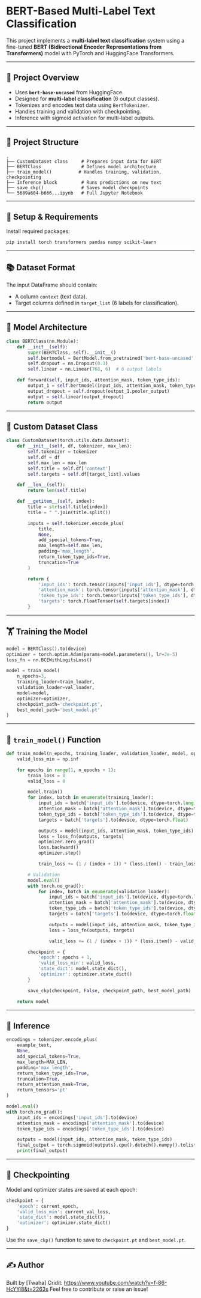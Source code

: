 
#  BERT-Based Multi-Label Text Classification

This project implements a **multi-label text classification** system using a fine-tuned **BERT (Bidirectional Encoder Representations from Transformers)** model with PyTorch and HuggingFace Transformers.

---

## 📌 Project Overview

- Uses **`bert-base-uncased`** from HuggingFace.
- Designed for **multi-label classification** (6 output classes).
- Tokenizes and encodes text data using `BertTokenizer`.
- Handles training and validation with checkpointing.
- Inference with sigmoid activation for multi-label outputs.

---

## 📁 Project Structure

```
.
├── CustomDataset class     # Prepares input data for BERT
├── BERTClass               # Defines model architecture
├── train_model()          # Handles training, validation, checkpointing
├── Inference block         # Runs predictions on new text
├── save_ckp()              # Saves model checkpoints
└── 5689a604-b666...ipynb   # Full Jupyter Notebook
```

---

## 🔧 Setup & Requirements

Install required packages:

```bash
pip install torch transformers pandas numpy scikit-learn
```

---

## 📚 Dataset Format

The input DataFrame should contain:

- A column `context` (text data).
- Target columns defined in `target_list` (6 labels for classification).

---

## 🧱 Model Architecture

```python
class BERTClass(nn.Module):
    def __init__(self):
        super(BERTClass, self).__init__()
        self.bertmodel = BertModel.from_pretrained('bert-base-uncased', return_dict=True)
        self.dropout = nn.Dropout(0.3)
        self.linear = nn.Linear(768, 6)  # 6 output labels

    def forward(self, input_ids, attention_mask, token_type_ids):
        output_1 = self.bertmodel(input_ids, attention_mask, token_type_ids)
        output_dropout = self.dropout(output_1.pooler_output)
        output = self.linear(output_dropout)
        return output
```

---

## 🧪 Custom Dataset Class

```python
class CustomDataset(torch.utils.data.Dataset):
    def __init__(self, df, tokenizer, max_len):
        self.tokenizer = tokenizer
        self.df = df
        self.max_len = max_len
        self.title = self.df['context']
        self.targets = self.df[target_list].values

    def __len__(self):
        return len(self.title)

    def __getitem__(self, index):
        title = str(self.title[index])
        title = " ".join(title.split())

        inputs = self.tokenizer.encode_plus(
            title,
            None,
            add_special_tokens=True,
            max_length=self.max_len,
            padding='max_length',
            return_token_type_ids=True,
            truncation=True
        )

        return {
            'input_ids': torch.tensor(inputs['input_ids'], dtype=torch.long),
            'attention_mask': torch.tensor(inputs['attention_mask'], dtype=torch.long),
            'token_type_ids': torch.tensor(inputs['token_type_ids'], dtype=torch.long),
            'targets': torch.FloatTensor(self.targets[index])
        }
```

---

## 🏋️ Training the Model

```python
model = BERTClass().to(device)
optimizer = torch.optim.Adam(params=model.parameters(), lr=2e-5)
loss_fn = nn.BCEWithLogitsLoss()

model = train_model(
    n_epochs=3,
    training_loader=train_loader,
    validation_loader=val_loader,
    model=model,
    optimizer=optimizer,
    checkpoint_path='checkpoint.pt',
    best_model_path='best_model.pt'
)
```

---

## 🧠 `train_model()` Function

```python
def train_model(n_epochs, training_loader, validation_loader, model, optimizer, checkpoint_path, best_model_path):
    valid_loss_min = np.inf

    for epochs in range(1, n_epochs + 1):
        train_loss = 0
        valid_loss = 0

        model.train()
        for index, batch in enumerate(training_loader):
            input_ids = batch['input_ids'].to(device, dtype=torch.long)
            attention_mask = batch['attention_mask'].to(device, dtype=torch.long)
            token_type_ids = batch['token_type_ids'].to(device, dtype=torch.long)
            targets = batch['targets'].to(device, dtype=torch.float)

            outputs = model(input_ids, attention_mask, token_type_ids)
            loss = loss_fn(outputs, targets)
            optimizer.zero_grad()
            loss.backward()
            optimizer.step()

            train_loss += (1 / (index + 1)) * (loss.item() - train_loss)

        # Validation
        model.eval()
        with torch.no_grad():
            for index, batch in enumerate(validation_loader):
                input_ids = batch['input_ids'].to(device, dtype=torch.long)
                attention_mask = batch['attention_mask'].to(device, dtype=torch.long)
                token_type_ids = batch['token_type_ids'].to(device, dtype=torch.long)
                targets = batch['targets'].to(device, dtype=torch.float)

                outputs = model(input_ids, attention_mask, token_type_ids)
                loss = loss_fn(outputs, targets)

                valid_loss += (1 / (index + 1)) * (loss.item() - valid_loss)

        checkpoint = {
            'epoch': epochs + 1,
            'valid_loss_min': valid_loss,
            'state_dict': model.state_dict(),
            'optimizer': optimizer.state_dict()
        }

        save_ckp(checkpoint, False, checkpoint_path, best_model_path)

    return model
```

---

## 🧪 Inference

```python
encodings = tokenizer.encode_plus(
    example_text,
    None,
    add_special_tokens=True,
    max_length=MAX_LEN,
    padding='max_length',
    return_token_type_ids=True,
    truncation=True,
    return_attention_mask=True,
    return_tensors='pt'
)

model.eval()
with torch.no_grad():
    input_ids = encodings['input_ids'].to(device)
    attention_mask = encodings['attention_mask'].to(device)
    token_type_ids = encodings['token_type_ids'].to(device)

    outputs = model(input_ids, attention_mask, token_type_ids)
    final_output = torch.sigmoid(outputs).cpu().detach().numpy().tolist()
    print(final_output)
```

---

## 💾 Checkpointing

Model and optimizer states are saved at each epoch:

```python
checkpoint = {
    'epoch': current_epoch,
    'valid_loss_min': current_val_loss,
    'state_dict': model.state_dict(),
    'optimizer': optimizer.state_dict()
}
```

Use the `save_ckp()` function to save to `checkpoint.pt` and `best_model.pt`.

---

## ✍️ Author

Built by [Twaha]
Cridit: https://www.youtube.com/watch?v=f-86-HcYYi8&t=2263s 
Feel free to contribute or raise an issue!
